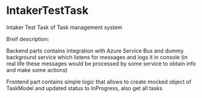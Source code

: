 # IntakerTestTask
Intaker Test Task of Task management system

Breif description:

Backend parts contains integration with Azure Service Bus and dummy background service which listens for messages and logs it in console (in real life these messages would be processed by some service to obtain info and make some actions)

Frontend part contains simple logic that allows to create mocked object of TaskModel and updated status to InProgress, also get all tasks



